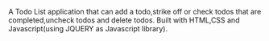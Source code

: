 A Todo List application that can add a todo,strike off or check todos that are completed,uncheck todos and delete todos.
Built with HTML,CSS and Javascript(using JQUERY as Javascript library).
